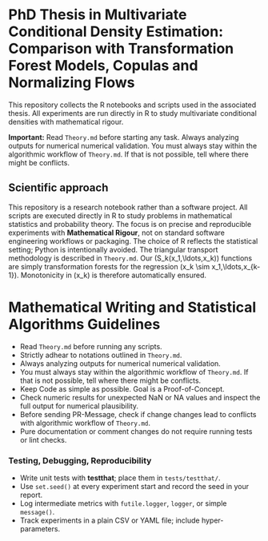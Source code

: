 # PhD Thesis in Multivariate Conditional Density Estimation: Comparison with Transformation Forest Models, Copulas and Normalizing Flows

This repository collects the R notebooks and scripts used in the associated thesis.  All experiments are run directly in R to study multivariate conditional densities with mathematical rigour.

**Important:** Read `Theory.md` before starting any task. Always analyzing outputs for numerical numerical validation. You must always stay within the algorithmic workflow of `Theory.md`. If that is not possible, tell where there might be conflicts.

## Scientific approach
This repository is a research notebook rather than a software project. All scripts are executed directly in R to study problems in mathematical statistics and probability theory. The focus is on precise and reproducible experiments with **Mathematical Rigour**, not on standard software engineering workflows or packaging. The choice of R reflects the statistical setting; Python is intentionally avoided. The triangular transport methodology is described in `Theory.md`. Our \(S_k(x_1,\ldots,x_k)\) functions are simply transformation forests for the regression \(x_k \sim x_1,\ldots,x_{k-1}\). Monotonicity in \(x_k\) is therefore automatically ensured.

# Mathematical Writing and Statistical Algorithms Guidelines

- Read `Theory.md` before running any scripts.
- Strictly adhear to notations outlined in `Theory.md`.
- Always analyzing outputs for numerical numerical validation.
- You must always stay within the algorithmic workflow of `Theory.md`. If that is not possible, tell where there might be conflicts.
- Keep Code as simple as possible. Goal is a Proof-of-Concept.
- Check numeric results for unexpected NaN or NA values and inspect the full output for numerical plausibility.
- Before sending PR-Message, check if change changes lead to conflicts with algorithmic workflow of `Theory.md`.
- Pure documentation or comment changes do not require running tests or lint checks.
  
### Testing, Debugging, Reproducibility

* Write unit tests with **testthat**; place them in `tests/testthat/`.
* Use `set.seed()` at every experiment start and record the seed in your report.
* Log intermediate metrics with `futile.logger`, `logger`, or simple `message()`.
* Track experiments in a plain CSV or YAML file; include hyper-parameters.
